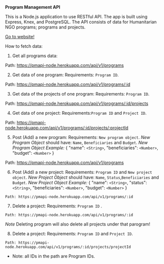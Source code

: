 **Program Management API**

This is a Node.js application to use RESTful API. The app is built using Express, Knex, and PostgreSQL. The API consists of data for Humanitarian NGO programs; programs and projects.

[Go to website!](https://pmapi-node.herokuapp.com)

How to fetch data:

1. Get all programs data:

  Path: https://pmapi-node.herokuapp.com/api/v1/programs

2. Get data of one program:
  Requirements: `Program ID`.

  Path: https://pmapi-node.herokuapp.com/api/v1/programs/:id

3. Get data of the projects of one program:
  Requirements: `Program ID`.

  Path: https://pmapi-node.herokuapp.com/api/v1/programs/:id/projects

4. Get data of one project:
  Requirements:`Program ID` and `Project ID`.

  Path: https://pmapi-node.herokuapp.com/api/v1/programs/:id/projects/:projectId

5. Post (Add) a new program:
  Requirements: `New program object`.
  *New Program Object* should have: `Name`, `Beneficiaries` and `Budget`.
  *New Program Object Example:*
  {
    "name": `<String>`,
    "beneficiaries": `<Number>`,
    "budget": `<Number>`
  }

  Path: https://pmapi-node.herokuapp.com/api/v1/programs


  6. Post (Add) a new project:
    Requirements: `Program ID` and `New project object`.
    *New Project Object* should have: `Name`, `Status`,`Beneficiaries` and `Budget`.
    *New Project Object Example:*
    {
      "name": `<String>`,
      "status": `<String>`,
      "beneficiaries": `<Number>`,
      "budget": `<Number>`
    }

    Path: https://pmapi-node.herokuapp.com/api/v1/programs/:id

  7. Delete a project:
    Requirements: `Program ID` .

    Path: https://pmapi-node.herokuapp.com/api/v1/programs/:id

  *Note* Deleting program will also delete all projects under that parogram!

  8. Delete a project:
    Requirements: `Program ID` and `Project ID`.

    Path: https://pmapi-node.herokuapp.com/api/v1/programs/:id/projects/projectId


* Note: all IDs in the path are Program IDs.